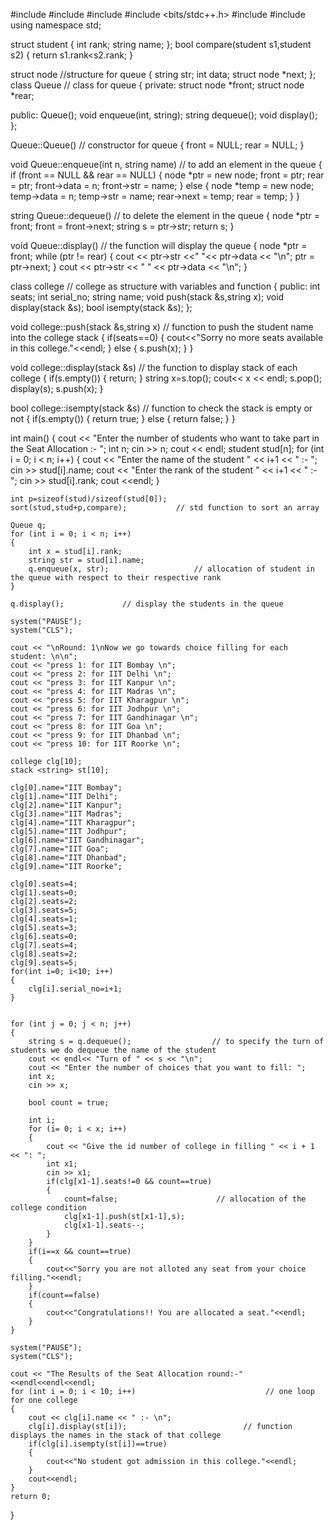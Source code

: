 #include <iostream>
#include <stack>
#include <string>
#include <bits/stdc++.h>
#include<iterator>
#include<algorithm>
using namespace std;

struct student
{
    int rank;
    string name;
};
bool compare(student s1,student s2)
{
    return s1.rank<s2.rank;
}


struct node                        //structure for queue
{
    string str;
    int data;
    struct node *next;
};
class Queue                                   // class for queue
{
private:
    struct node *front;
    struct node *rear;

public:
    Queue();
    void enqueue(int, string);
    string dequeue();
    void display();
};

Queue::Queue()                                // constructor for queue
{
    front = NULL;
    rear = NULL;
}

void Queue::enqueue(int n, string name)              // to add an element in the queue
{
    if (front == NULL && rear == NULL)
    {
        node *ptr = new node;
        front = ptr;
        rear = ptr;
        front->data = n;
        front->str = name;
    }
    else
    {
        node *temp = new node;
        temp->data = n;
        temp->str = name;
        rear->next = temp;
        rear = temp;
    }
}

string Queue::dequeue()                    // to delete the element in the queue
{
    node *ptr = front;
    front = front->next;
    string s = ptr->str;
    return s;
}

void Queue::display()                         // the function will display the queue
{
    node *ptr = front;
    while (ptr != rear)
    {
        cout << ptr->str <<" "<< ptr->data << "\n";
        ptr = ptr->next;
    }
    cout << ptr->str << " " << ptr->data << "\n";
}




class college                                    // college as structure with variables and function
{
public:
    int seats;
    int serial_no;
    string name;
    void push(stack <string> &s,string x);
    void display(stack <string> &s);
    bool isempty(stack <string> &s);
};


void college::push(stack <string> &s,string x)    // function to push the student name into the college stack
{
    if(seats==0)
    {
        cout<<"Sorry no more seats available in this college."<<endl;
    }
    else
    {
        s.push(x);
    }
}

void college::display(stack <string> &s)      // the function to display stack of each college
{
    if(s.empty())
    {
        return;
    }
    string x=s.top();
    cout<< x << endl;
    s.pop();
    display(s);
    s.push(x);
}

bool college::isempty(stack <string> &s)           // function to check the stack is empty or not
{
    if(s.empty())
    {
        return true;
    }
    else
    {
        return false;
    }
}



int main()
{
    cout << "Enter the number of students who want to take part in the Seat Allocation :- ";
    int n;
    cin >> n;
    cout << endl;
    student stud[n];
    for (int i = 0; i < n; i++)
    {
        cout << "Enter the name of the student " << i+1 << " :- ";
        cin >> stud[i].name;
        cout << "Enter the rank of the student " << i+1 << " :- ";
        cin >> stud[i].rank;
        cout <<endl;
    }

    int p=sizeof(stud)/sizeof(stud[0]);
    sort(stud,stud+p,compare);           // std function to sort an array

    Queue q;
    for (int i = 0; i < n; i++)
    {
        int x = stud[i].rank;
        string str = stud[i].name;
        q.enqueue(x, str);                   // allocation of student in the queue with respect to their respective rank
    }

    q.display();             // display the students in the queue

    system("PAUSE");
    system("CLS");

    cout << "\nRound: 1\nNow we go towards choice filling for each student: \n\n";
    cout << "press 1: for IIT Bombay \n";
    cout << "press 2: for IIT Delhi \n";
    cout << "press 3: for IIT Kanpur \n";
    cout << "press 4: for IIT Madras \n";
    cout << "press 5: for IIT Kharagpur \n";
    cout << "press 6: for IIT Jodhpur \n";
    cout << "press 7: for IIT Gandhinagar \n";
    cout << "press 8: for IIT Goa \n";
    cout << "press 9: for IIT Dhanbad \n";
    cout << "press 10: for IIT Roorke \n";

    college clg[10];
    stack <string> st[10];

    clg[0].name="IIT Bombay";
    clg[1].name="IIT Delhi";
    clg[2].name="IIT Kanpur";
    clg[3].name="IIT Madras";
    clg[4].name="IIT Kharagpur";
    clg[5].name="IIT Jodhpur";
    clg[6].name="IIT Gandhinagar";
    clg[7].name="IIT Goa";
    clg[8].name="IIT Dhanbad";
    clg[9].name="IIT Roorke";

    clg[0].seats=4;
    clg[1].seats=0;
    clg[2].seats=2;
    clg[3].seats=5;
    clg[4].seats=1;
    clg[5].seats=3;
    clg[6].seats=0;
    clg[7].seats=4;
    clg[8].seats=2;
    clg[9].seats=5;
    for(int i=0; i<10; i++)
    {
        clg[i].serial_no=i+1;
    }


    for (int j = 0; j < n; j++)
    {
        string s = q.dequeue();                  // to specify the turn of students we do dequeue the name of the student
        cout << endl<< "Turn of " << s << "\n";
        cout << "Enter the number of choices that you want to fill: ";
        int x;
        cin >> x;

        bool count = true;

        int i;
        for (i= 0; i < x; i++)
        {
            cout << "Give the id number of college in filling " << i + 1 << ": ";
            int x1;
            cin >> x1;
            if(clg[x1-1].seats!=0 && count==true)
            {
                count=false;                      // allocation of the college condition
                clg[x1-1].push(st[x1-1],s);
                clg[x1-1].seats--;
            }
        }
        if(i==x && count==true)
        {
            cout<<"Sorry you are not alloted any seat from your choice filling."<<endl;
        }
        if(count==false)
        {
            cout<<"Congratulations!! You are allocated a seat."<<endl;
        }
    }

    system("PAUSE");
    system("CLS");

    cout << "The Results of the Seat Allocation round:-"<<endl<<endl<<endl;
    for (int i = 0; i < 10; i++)                             // one loop for one college
    {
        cout << clg[i].name << " :- \n";
        clg[i].display(st[i]);                          // function displays the names in the stack of that college
        if(clg[i].isempty(st[i])==true)
        {
            cout<<"No student got admission in this college."<<endl;
        }
        cout<<endl;
    }
    return 0;
}
